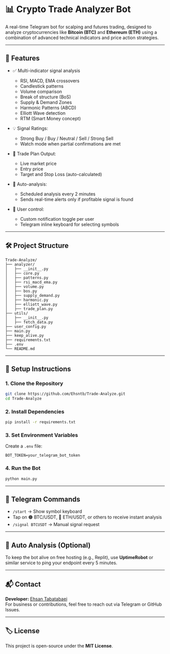 # 📊 Crypto Trade Analyzer Bot

A real-time Telegram bot for scalping and futures trading, designed to analyze cryptocurrencies like **Bitcoin (BTC)** and **Ethereum (ETH)** using a combination of advanced technical indicators and price action strategies.

---

## 🚀 Features

- ✅ Multi-indicator signal analysis
  - RSI, MACD, EMA crossovers
  - Candlestick patterns
  - Volume comparison
  - Break of structure (BoS)
  - Supply & Demand Zones
  - Harmonic Patterns (ABCD)
  - Elliott Wave detection
  - RTM (Smart Money concept)

- 💡 Signal Ratings:
  - Strong Buy / Buy / Neutral / Sell / Strong Sell
  - Watch mode when partial confirmations are met

- 🎯 Trade Plan Output:
  - Live market price
  - Entry price
  - Target and Stop Loss (auto-calculated)

- 🔔 Auto-analysis:
  - Scheduled analysis every 2 minutes
  - Sends real-time alerts only if profitable signal is found

- 🔧 User control:
  - Custom notification toggle per user
  - Telegram inline keyboard for selecting symbols

---

## 🛠 Project Structure

```
Trade-Analyze/
├── analyzer/
│   ├── __init__.py
│   ├── core.py
│   ├── patterns.py
│   ├── rsi_macd_ema.py
│   ├── volume.py
│   ├── bos.py
│   ├── supply_demand.py
│   ├── harmonic.py
│   ├── elliott_wave.py
│   ├── trade_plan.py
├── utils/
│   ├── __init__.py
│   ├── fetch_data.py
├── user_config.py
├── main.py
├── keep_alive.py
├── requirements.txt
├── .env
└── README.md
```

---

## 🔧 Setup Instructions

### 1. Clone the Repository
```bash
git clone https://github.com/Ehsntb/Trade-Analyze.git
cd Trade-Analyze
```

### 2. Install Dependencies
```bash
pip install -r requirements.txt
```

### 3. Set Environment Variables
Create a `.env` file:
```
BOT_TOKEN=your_telegram_bot_token
```

### 4. Run the Bot
```bash
python main.py
```

---

## 💬 Telegram Commands

- `/start` → Show symbol keyboard
- Tap on 🟠 BTC/USDT, 🔵 ETH/USDT, or others to receive instant analysis
- `/signal BTCUSDT` → Manual signal request

---

## 📡 Auto Analysis (Optional)

To keep the bot alive on free hosting (e.g., Replit), use **UptimeRobot** or similar service to ping your endpoint every 5 minutes.

---

## 📬 Contact

**Developer:** [Ehsan Tabatabaei](https://github.com/Ehsntb)  
For business or contributions, feel free to reach out via Telegram or GitHub Issues.

---

## 🏷 License

This project is open-source under the **MIT License**.
